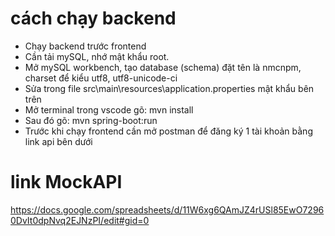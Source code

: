 # cách chạy backend
 - Chạy backend trước frontend
 - Cần tải mySQL, nhớ mật khẩu root.
 - Mở mySQL workbench, tạo database (schema) đặt tên là nmcnpm, charset để kiểu utf8, utf8-unicode-ci
 - Sửa trong file src\main\resources\application.properties mật khẩu bên trên
 - Mở terminal trong vscode gõ: mvn install 
 - Sau đó gõ: mvn spring-boot:run
 - Trước khi chạy frontend cần mở postman để đăng ký 1 tài khoản bằng link api bên dưới
# link MockAPI
https://docs.google.com/spreadsheets/d/11W6xg6QAmJZ4rUSl85EwO72960DvIt0dpNvq2EJNzPI/edit#gid=0
